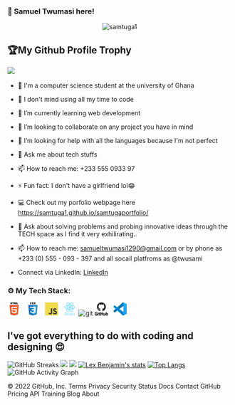 ### 👋 Samuel Twumasi here!
<p align="center"> <img src="https://komarev.com/ghpvc/?username=samtuga1&label=Profile%20views&color=e91e63&style=flat" alt="samtuga1" /> </p>
<h2>🏆My Github Profile Trophy</h2>
<img width=800 src="https://github-profile-trophy.vercel.app/?username=samtuga1&column=8&theme=gruvbox&no-frame=false"/>

- 🏫 I'm a computer science student at the university of Ghana
- 🔭 I don't mind using all my time to code
- 🌱 I’m currently learning web development 
- 👯 I’m looking to collaborate on any project you have in mind
- 🤔 I’m looking for help with all the languages because I'm not perfect
- 💬 Ask me about tech stuffs
- 📫 How to reach me: +233 555 0933 97
- ⚡ Fun fact: I don't have a girlfriend lol😂
- 💻 Check out my porfolio webpage here https://samtuga1.github.io/samtugaportfolio/
- 💬 Ask  about solving problems and probing innovative ideas through the TECH space as I find it very exhilirating..
- 📫 How to reach me: samueltwumasi1290@gmail.com or by phone as +233 (0) 555 - 093 - 397 and all socail platfroms as @twusami

- Connect via LinkedIn: <a href = "https://www.linkedin.com/in/samuel-twumasi-a16464212/" target = "_blank">LinkedIn</a>
<h3 align="left">⚙ My Tech Stack:</h3>

<p align="left">
<!-- <img src="https://raw.githubusercontent.com/devicons/devicon/master/icons/python/python-original.svg" alt="python" width="30" >&nbsp;&nbsp; -->
<!-- <img src="images/Qt.png" alt="PyQt" width="30" />&nbsp;&nbsp; -->
<!-- <img src="https://raw.githubusercontent.com/devicons/devicon/master/icons/mysql/mysql-original-wordmark.svg" alt="mysql" width="30" >&nbsp;&nbsp; -->
<!-- <img src="https://raw.githubusercontent.com/github/explore/2d218e3aa252dc90eef269b34eeec1fbd15dc07e/topics/sqlite/sqlite.png" alt="SQLite" width="30" >&nbsp;&nbsp; -->
<img src="https://raw.githubusercontent.com/devicons/devicon/master/icons/html5/html5-original-wordmark.svg" alt="html5" width="30" >&nbsp;&nbsp; 
<img src="https://raw.githubusercontent.com/devicons/devicon/master/icons/css3/css3-original-wordmark.svg" alt="css3" width="30" >&nbsp;&nbsp; 
<!-- <img src="https://raw.githubusercontent.com/devicons/devicon/master/icons/sass/sass-original.svg" alt="Sass" width="30" >&nbsp;&nbsp;  -->
<!-- <img src="./images/SC-logo.jpg" alt="Styled Components" width="30" >&nbsp;&nbsp;  -->
<img src="https://raw.githubusercontent.com/devicons/devicon/master/icons/javascript/javascript-original.svg" alt="javascript" width="30" >&nbsp;&nbsp; 
<img src="https://raw.githubusercontent.com/devicons/devicon/master/icons/react/react-original-wordmark.svg" alt="react" width="30"/> 
<img src="https://www.vectorlogo.zone/logos/git-scm/git-scm-icon.svg" alt="git" width="30" > 
<img src="https://raw.githubusercontent.com/devicons/devicon/master/icons/github/github-original-wordmark.svg" alt="mysql" width="30" >&nbsp;&nbsp;
<img src="https://raw.githubusercontent.com/github/explore/80688e429a7d4ef2fca1e82350fe8e3517d3494d/topics/visual-studio-code/visual-studio-code.png" alt="Visual Studio Code" width="30" >
</p>


## **I've got everything to do with coding and designing 😍**
![GitHub Streaks](http://github-readme-streak-stats.herokuapp.com?user=samtuga1&theme=dracula&hide_border=true)
![](https://github-profile-summary-cards.vercel.app/api/cards/profile-details?username=samtuga1&theme=github_dark)
![](https://github-profile-summary-cards.vercel.app/api/cards/most-commit-language?username=samtuga1&theme=github_dark)
[![Lex Benjamin's stats](https://github-readme-stats.vercel.app/api?username=samtuga1&show_icons=true&theme=github_dark)](https://github.com/samtuga1)
[![Top Langs](https://github-readme-stats.vercel.app/api/top-langs/?username=samtuga1&layout=compact&langs_count=10&theme=github_dark&hide_border=true&count-private=true)](https://github.com/theboybreyy)
![GitHub Activity Graph](https://activity-graph.herokuapp.com/graph?username=samtuga1&theme=dracula)  

<!-- éxplore Showcase -->


 
© 2022 GitHub, Inc.
Terms
Privacy
Security
Status
Docs
Contact GitHub
Pricing
API
Training
Blog
About

